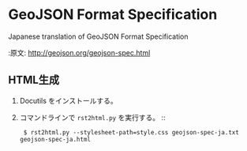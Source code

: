 # GeoJSON Format Specification
Japanese translation of GeoJSON Format Specification

:原文:
    http://geojson.org/geojson-spec.html

HTML生成
--------
1. Docutils をインストールする。
2. コマンドラインで ``rst2html.py`` を実行する。 ::

        $ rst2html.py --stylesheet-path=style.css geojson-spec-ja.txt geojson-spec-ja.html

